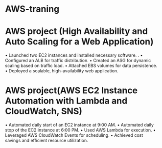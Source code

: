 # AWS-traning
#  AWS project (High Availability and Auto Scaling for a Web Application)
• Launched two EC2 instances and installed necessary software. .
• Configured an ALB for traffic distribution.
• Created an ASG for dynamic scaling based on traffic load.
• Attached EBS volumes for data persistence.
• Deployed a scalable, high-availability web application.

# AWS project(AWS EC2 Instance Automation with Lambda and CloudWatch, SNS)
• Automated daily start of an EC2 instance at 9:00 AM.
• Automated daily stop of the EC2 instance at 6:00 PM.
• Used AWS Lambda for execution.
• Leveraged AWS CloudWatch Events for scheduling.
• Achieved cost savings and efficient resource utilization.

